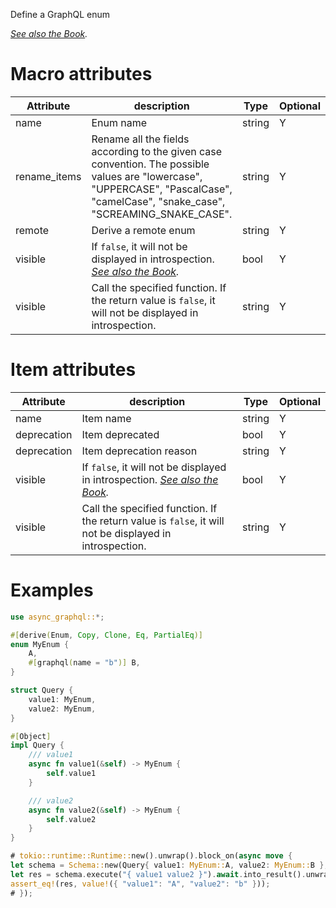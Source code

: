 Define a GraphQL enum

*[See also the Book](https://async-graphql.github.io/async-graphql/en/define_enum.html).*

# Macro attributes

| Attribute    | description                                                                                                                                                                      | Type   | Optional |
|--------------|----------------------------------------------------------------------------------------------------------------------------------------------------------------------------------|--------|----------|
| name         | Enum name                                                                                                                                                                        | string | Y        |
| rename_items | Rename all the fields according to the given case convention. The possible values are "lowercase", "UPPERCASE", "PascalCase", "camelCase", "snake_case", "SCREAMING_SNAKE_CASE". | string | Y        |
| remote       | Derive a remote enum                                                                                                                                                             | string | Y        |
| visible      | If `false`, it will not be displayed in introspection. *[See also the Book](https://async-graphql.github.io/async-graphql/en/visibility.html).*                                  | bool   | Y        |
| visible      | Call the specified function. If the return value is `false`, it will not be displayed in introspection.                                                                          | string | Y        |

# Item attributes

| Attribute   | description                                                                                                                                     | Type   | Optional |
|-------------|-------------------------------------------------------------------------------------------------------------------------------------------------|--------|----------|
| name        | Item name                                                                                                                                       | string | Y        |
| deprecation | Item deprecated                                                                                                                                 | bool   | Y        |
| deprecation | Item deprecation reason                                                                                                                         | string | Y        |
| visible     | If `false`, it will not be displayed in introspection. *[See also the Book](https://async-graphql.github.io/async-graphql/en/visibility.html).* | bool   | Y        |
| visible     | Call the specified function. If the return value is `false`, it will not be displayed in introspection.                                         | string | Y        |

# Examples

```rust
use async_graphql::*;

#[derive(Enum, Copy, Clone, Eq, PartialEq)]
enum MyEnum {
    A,
    #[graphql(name = "b")] B,
}

struct Query {
    value1: MyEnum,
    value2: MyEnum,
}

#[Object]
impl Query {
    /// value1
    async fn value1(&self) -> MyEnum {
        self.value1
    }

    /// value2
    async fn value2(&self) -> MyEnum {
        self.value2
    }
}

# tokio::runtime::Runtime::new().unwrap().block_on(async move {
let schema = Schema::new(Query{ value1: MyEnum::A, value2: MyEnum::B }, EmptyMutation, EmptySubscription);
let res = schema.execute("{ value1 value2 }").await.into_result().unwrap().data;
assert_eq!(res, value!({ "value1": "A", "value2": "b" }));
# });
```
